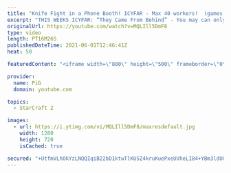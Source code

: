 ```yaml
---
title: "Knife Fight in a Phone Booth! ICYFAR - Max 40 workers!  (games 3-4) The PiG Daily #99"
excerpt: "THIS WEEKS ICYFAR: “They Came From Behind” - You may can only attack your opponent with counters - never from the front. So drops, harassment, runbys and not engaging their army front on are the only ways you can attack. Send submissions to eonblu95@gmail.com as attachment AND only ICYFAR as title! Lastest"
originalUrl: https://youtube.com/watch?v=MQLIll5DmF8
type: video
length: PT16M26S
publishedDateTime: 2021-06-01T12:46:41Z
heat: 50

featuredContent: "<iframe width=\"800\" height=\"500\" frameborder=\"0\" src=\"https://www.youtube.com/embed/MQLIll5DmF8\" allow=\"accelerometer; autoplay; encrypted-media; gyroscope; picture-in-picture\" allowfullscreen></iframe>"

provider:
  name: PiG
  domain: youtube.com

topics:
  - StarCraft 2

images:
  - url: https://i.ytimg.com/vi/MQLIll5DmF8/maxresdefault.jpg
    width: 1280
    height: 720
    isCached: true

secured: "+UtfmVLhOkYzLNQQIqiB22bD1ktwTlKU5Z4kruKuePxeUVheLI84+YBm3ldUGymrPsUretlQ7s/xoz4WmtvVQPpiXgSB/qp+mqsf3GKywZFoArDDbJqmyzCl2k7qTA94sgo+6xOFqI4TYqjTlhuFxK7D0o7C0gbtyAe172IdK7nSDc/LHeJ7U6P3Fj786BFhIUIIvqUnT9lAOI1d1d3x6kNwRf5bjAc6utD8T9ZkEuP8sv9CxI0l0cgi5mKiQwunGOweKIB8ulv/SFzbtqoWOXT4m3v4CMxvNrHQrLh/W7zEPahH6QSLMRAdTq+spgxF9Ke1vK20aXFrbd5JzA0pyKPgQaIbBnkj9mtAQ/MHPBKY6z1yvNf+th+XBG67A9YQauwzCa+keEZZyEDeSOskBetwN9p48hfbNYGeryYTkqI=;PemIPv5uXkApt3Xe7i+1mw=="
---
```


